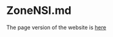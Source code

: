 # ZoneNSI.md

The page version of the website is  [here](https://bugjackbarron.github.io/ZoneNSI.md/)
